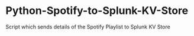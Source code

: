 # Python-Spotify-to-Splunk-KV-Store
Script which sends details of the Spotify Playlist to Splunk KV Store
